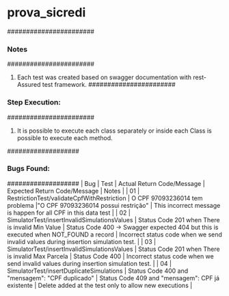 # prova_sicredi #
#######################
###      Notes      ###
#######################
1. Each test was created based on swagger documentation with rest-Assured test framework.
#######################
### Step Execution: ###
#######################
1. It is possible to execute each class separately or inside each Class is possible to execute each method.

###################
### Bugs Found: ###
###################
| Bug | Test                                                | Actual Return Code/Message                        | Expected Return Code/Message                                                                                                  | Notes                                                                                                                                         |
| 01  | RestrictionTest/validateCpfWithRestriction          | O CPF 97093236014 tem problema                    |"O CPF 97093236014 possui restrição"                                                                                           | This incorrect message is happen for all CPF in this data test                                                                                |
| 02  | SimulatorTest/insertInvalidSimulationsValues        | Status Code 201 when There is invalid Min Value   | Status Code 400 -> Swagger expected 404 but this is executed when NOT_FOUND a record                                          | Incorrect status code when we send invalid values during insertion simulation test.                                                           |
| 03  | SimulatorTest/insertInvalidSimulationsValues        | Status Code 201 when There is invalid Max Parcela | Status Code 400                                                                                                               | Incorrect status code when we send invalid values during insertion simulation test.                                                           |
| 04  | SimulatorTest/insertDuplicateSimulations            | Status Code 400 and "mensagem": "CPF duplicado"   | Status Code 409 and "mensagem": CPF já existente                                                                              | Delete added at the test only to allow new executions                                                                                         |
